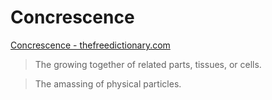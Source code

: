# Concrescence

<a href="http://www.thefreedictionary.com/concrescence" target="_blank">Concrescence - thefreedictionary.com</a>

> The growing together of related parts, tissues, or cells.

> The amassing of physical particles.